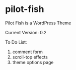 pilot-fish
==========

Pilot Fish is a WordPress Theme

Current Version: 0.2

To Do List:

1. comment form
2. scroll-top effects
3. theme options page
